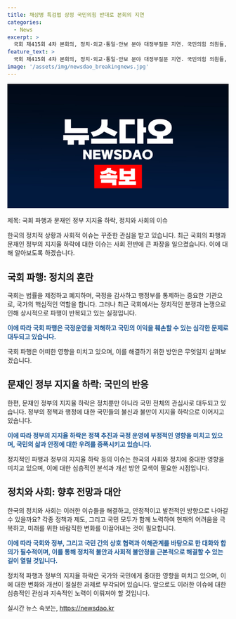 ```yaml
---
title: 채상병 특검법 상정 국민의힘 반대로 본회의 지연
categories:
  - News
excerpt: >
  국회 제415회 4차 본회의, 정치·외교·통일·안보 분야 대정부질문 지연. 국민의힘 의원들, 해병대원 특검법 상정에 항의하며 농성 중. 학생들 관심 집중.
feature_text: >
  국회 제415회 4차 본회의, 정치·외교·통일·안보 분야 대정부질문 지연. 국민의힘 의원들, 해병대원 특검법 상정에 항의하며 농성 중. 학생들 관심 집중.
image: '/assets/img/newsdao_breakingnews.jpg'
---
```


<p><img src="/assets/img/newsdao_breakingnews.jpg" alt="pcversion 속보" /></p>

<p>제목: 국회 파행과 문재인 정부 지지율 하락, 정치와 사회의 이슈</p>

<p data-ke-size="size16"></p>

<p>한국의 정치적 상황과 사회적 이슈는 꾸준한 관심을 받고 있습니다. 최근 국회의 파행과 문재인 정부의 지지율 하락에 대한 이슈는 사회 전반에 큰 파장을 일으켰습니다. 이에 대해 알아보도록 하겠습니다.</p>

<h2 data-ke-size="size26">국회 파행: 정치의 혼란</h2>

<p>국회는 법률을 제정하고 폐지하며, 국정을 감사하고 행정부를 통제하는 중요한 기관으로, 국가의 핵심적인 역할을 합니다. 그러나 최근 국회에서는 정치적인 분쟁과 논쟁으로 인해 상시적으로 파행이 반복되고 있는 실정입니다.</p>

<p><b><span style="color: #1a5490;">이에 따라 국회 파행은 국정운영을 저해하고 국민의 이익을 훼손할 수 있는 심각한 문제로 대두되고 있습니다.</span></b></p>

<p>국회 파행은 어떠한 영향을 미치고 있으며, 이를 해결하기 위한 방안은 무엇일지 살펴보겠습니다.</p>

<p data-ke-size="size16"></p>

<h2 data-ke-size="size26">문재인 정부 지지율 하락: 국민의 반응</h2>

<p>한편, 문재인 정부의 지지율 하락은 정치뿐만 아니라 국민 전체의 관심사로 대두되고 있습니다. 정부의 정책과 행정에 대한 국민들의 불신과 불만이 지지율 하락으로 이어지고 있습니다.</p>

<p><b><span style="color: #1a5490;">이에 따라 정부의 지지율 하락은 정책 추진과 국정 운영에 부정적인 영향을 미치고 있으며, 국민의 삶과 안정에 대한 우려를 증폭시키고 있습니다.</span></b></p>

<p>정치적인 파행과 정부의 지지율 하락 등의 이슈는 한국의 사회와 정치에 중대한 영향을 미치고 있으며, 이에 대한 심층적인 분석과 개선 방안 모색이 필요한 시점입니다.</p>

<p data-ke-size="size16"></p>

<h2 data-ke-size="size26">정치와 사회: 향후 전망과 대안</h2>

<p>한국의 정치와 사회는 이러한 이슈들을 해결하고, 안정적이고 발전적인 방향으로 나아갈 수 있을까요? 각종 정책과 제도, 그리고 국민 모두가 함께 노력하여 현재의 어려움을 극복하고, 미래를 위한 바람직한 변화를 이끌어내는 것이 필요합니다.</p>

<p><b><span style="color: #1a5490;">이에 따라 국회와 정부, 그리고 국민 간의 상호 협력과 이해관계를 바탕으로 한 대화와 합의가 필수적이며, 이를 통해 정치적 불안과 사회적 불안정을 근본적으로 해결할 수 있는 길이 열릴 것입니다.</span></b></p>

<p>정치적 파행과 정부의 지지율 하락은 국가와 국민에게 중대한 영향을 미치고 있으며, 이에 대한 변화와 개선이 절실한 과제로 부각되어 있습니다. 앞으로도 이러한 이슈에 대한 심층적인 관심과 지속적인 노력이 이뤄져야 할 것입니다.</p>
실시간 뉴스 속보는, <a href="https://newsdao.kr" rel="dofollow">https://newsdao.kr</a>


